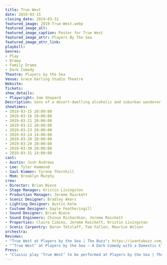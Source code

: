 ```yaml
---
title: True West
date: 2019-03-15
closing_date: 2019-03-31
featured_image: 2019-True-West.webp
featured_image_alt: 
featured_image_caption: Poster for True West
featured_image_attr: Players By The Sea
featured_image_attr_link:
playbill:
Genres:
- Play
- Drama
- Family Drama
- Dark Comedy
Theatre: Players by the Sea
Venue: Grace Darling Studio Theatre
Website:
Tickets:
show_details:
- Playwright: Sam Shepard
Description: Sons of a desert-dwelling alcoholic and suburban wanderer have chosen extremely different lives. Their sibling rivalry violently erupts as they compete for the attention of a Hollywood Producer, each trying to sell him a story for a new motion picture. Unsettling and intense, this American Classic tackles identity, family and self-doubt.
showtimes:
- 2019-03-15 20:00:00
- 2019-03-16 20:00:00
- 2019-03-21 20:00:00
- 2019-03-22 20:00:00
- 2019-03-23 20:00:00
- 2019-03-24 14:00:00
- 2019-03-28 20:00:00
- 2019-03-29 20:00:00
- 2019-03-30 20:00:00
- 2019-03-31 14:00:00
cast:
- Austin: Josh Andrews
- Lee: Tyler Hammond
- Saul Kimmer: Tyrone Thornhill
- Mom: Brooklyn Murphy
crew:
- Director: Brian Niece
- Stage Manager: Kristin Livingston
- Production Manager: Jereme Raickett
- Scenic Designer: Bradley Akers
- Lighting Designer: Austin Kelm
- Costume Designer: Gayle Featheringill
- Sound Designer: Brian Niece
- Sound Engineers: Chinua Richardson, Jereme Raickett
- Properties: Claire Cimino, Jereme Raickett, Kristin Livingston
- Scenic Carpentry: Baron Tetzlaff, Tom Fallon, Maurice Wilson
orchestra:
Reviews:
- "True West at Players by the Sea | The Buzz": https://iwantabuzz.com/arts/arts-in-the-know/true-west-at-players-by-the-sea-2/
- "‘True West’ at Players by the Sea – A Dark Comedy with a Domestic Clash of Personalities | Folio Weekly": https://folioweekly.com/2019/03/19/true-west-players-by-the-sea/ 
Press:
- "Classic play ‘True West’ to be performed at Players by the Sea | The Recorder": https://pontevedrarecorder.com/stories/classic-play-true-west-to-be-performed-at-players-by-the-sea,8565?
---
```

